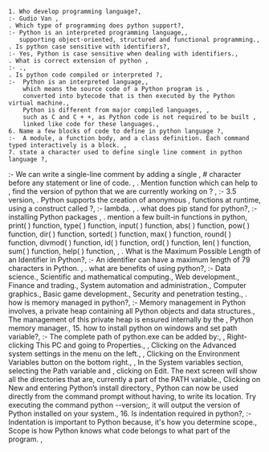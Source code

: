 
    1. Who develop programming language?,
    :- Gudio Van ,
    . Which type of programming does python support?,
    :- Python is an interpreted programming language,,
       supporting object-oriented, structured and functional programming.,
    . Is python case sensitive with identifiers?,
    :- Yes, Python is case sensitive when dealing with identifiers.,
    . What is correct extension of python ,
    :- .,
    . Is python code compiled or interpreted ?,
    :-  Python is an interpreted language,,
        which means the source code of a Python program is ,
        converted into bytecode that is then executed by the Python virtual machine.,
        Python is different from major compiled languages, ,
        such as C and C + +, as Python code is not required to be built ,
        linked like code for these languages.,
    6. Name a few blocks of code to define in python language ?,
    :-  A module, a function body, and a class definition. Each command typed interactively is a block. ,
    7. state a character used to define single line comment in python language ?,
   :-  We can write a single-line comment by adding a single ,
       # character before any statement or line of code. ,
   . Mention function which can help to ,
      find the version of python that we are currently working on  ? ,
   :-  3.5 version,
   .  Python supports the creation of anonymous ,
       functions at runtime, using a construct called ?,
   :-  lambda. ,
   . what does pip stand for python?,
   :-  installing Python packages ,
   . mention a few built-in functions in python,
       print( ) function,
       type( ) function,
       input( ) function,
       abs( ) function,
       pow( ) function,
       dir( ) function,
       sorted( ) function,
       max( ) function,
       round( ) function,
       divmod( ) function,
       id( ) function,
       ord( ) function,
       len( ) function,
       sum( ) function,
       help( ) function,
   ,
   . What is the Maximum Possible Length of an Identifier in Python?,
   :-  An identifier can have a maximum length of 79 characters in Python.    ,
   . what are benefits of using python?,
   :-   Data science.,
        Scientific and mathematical computing.,
        Web development.,
        Finance and trading.,
        System automation and administration.,
        Computer graphics.,
        Basic game development.,
        Security and penetration testing.,
   .   how is memory managed in python?,
   :-   Memory management in Python involves,
        a private heap containing all Python objects and data structures.,
         The management of this private heap is ensured internally by the ,
         Python memory manager.,
    15.  how to install python on windows and set path variable?,
    :-   The complete path of python.exe can be added by:,
    ,
         Right-clicking This PC and going to Properties.,
    ,
         Clicking on the Advanced system settings in the menu on the left.,
    ,
         Clicking on the Environment Variables button o​n the bottom right.,
    ,
         In the System variables section, selecting the Path variable and ,
         clicking on Edit. The next screen will show all the directories that are,
         currently a part of the PATH variable.,
         Clicking on New and entering Python’s install directory.,
         Python can now be used directly from the command prompt without having,
         to write its location. Try executing the command python --version;,
         it will output the version of Python installed on your system.,
    16.  Is indentation required in python?,
    :-  Indentation is important to Python because,
        it's how you determine scope.,
        Scope is how Python knows what code belongs to what part of the program. ,
    